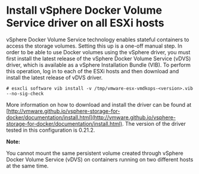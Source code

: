 # Install vSphere Docker Volume Service driver on all ESXi hosts

vSphere Docker Volume Service technology enables stateful containers to access the storage volumes. Setting this up is a one-off manual step. In order to be able to use Docker volumes using the vSphere driver, you must first install the latest release of the vSphere Docker Volume Service \(vDVS\) driver, which is available as a vSphere Installation Bundle \(VIB\). To perform this operation, log in to each of the ESXi hosts and then download and install the latest release of vDVS driver.

```
# esxcli software vib install -v /tmp/vmware-esx-vmdkops-<version>.vib --no-sig-check
```

More information on how to download and install the driver can be found at [http://vmware.github.io/vsphere-storage-for-docker/documentation/install.html](http://vmware.github.io/vsphere-storage-for-docker/documentation/install.html). The version of the driver tested in this configuration is 0.21.2.

**Note:** 

You cannot mount the same persistent volume created through vSphere Docker Volume Service \(vDVS\) on containers running on two different hosts at the same time.